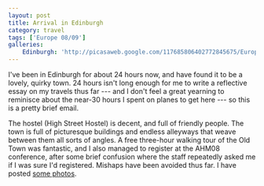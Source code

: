 ```yaml
---
layout: post
title: Arrival in Edinburgh
category: travel
tags: ['Europe 08/09']
galleries:
    Edinburgh: 'http://picasaweb.google.com/117685806402772845675/Europe200809Edinburgh?authkey=Gv1sRgCJ-E6M6SwKPtlAE'
---
```


I've been in Edinburgh for about 24 hours now, and have found it to be a
lovely, quirky town.
24 hours isn't long enough for me to write a reflective essay on my travels
thus far --- and I don't feel a great yearning to reminisce about the near-30
hours I spent on planes to get here --- so this is a pretty brief email.

The hostel (High Street Hostel) is decent, and full of friendly people.
The town is full of picturesque buildings and endless alleyways that weave
between them all sorts of angles.
A free three-hour walking tour of the Old Town was fantastic, and I also
managed to register at the AHM08 conference, after some brief confusion where
the staff repeatedly asked me if I was sure I'd registered.
Mishaps have been avoided thus far.
I have posted
[some photos](https://picasaweb.google.com/117685806402772845675/Brittany092011?authuser=0&authkey=Gv1sRgCLH4hrGQod7xNQ&feat=directlink).
